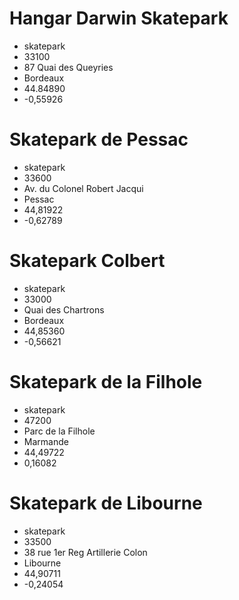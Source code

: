 # Hangar Darwin Skatepark

- skatepark
- 33100
- 87 Quai des Queyries
- Bordeaux
- 44.84890
- -0,55926

# Skatepark de Pessac

- skatepark
- 33600
- Av. du Colonel Robert Jacqui
- Pessac
- 44,81922
- -0,62789

# Skatepark Colbert

- skatepark
- 33000
- Quai des Chartrons
- Bordeaux
- 44,85360
- -0,56621

# Skatepark de la Filhole

- skatepark
- 47200 
- Parc de la Filhole
- Marmande
- 44,49722
- 0,16082

# Skatepark de Libourne 

- skatepark
- 33500
- 38 rue 1er Reg Artillerie Colon
- Libourne
- 44,90711
- -0,24054